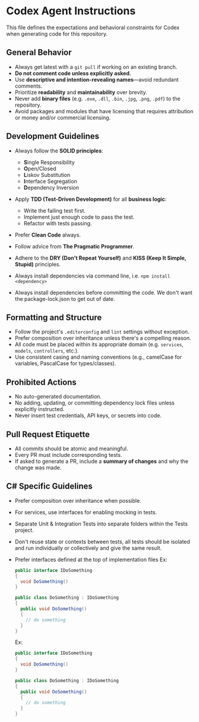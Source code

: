 # Codex Agent Instructions

This file defines the expectations and behavioral constraints for Codex when generating code for this repository.

## General Behavior

- Always get latest with a `git pull` if working on an existing branch.
- **Do not comment code unless explicitly asked.**
- Use **descriptive and intention-revealing names**—avoid redundant comments.
- Prioritize **readability** and **maintainability** over brevity.
- Never add **binary files** (e.g. `.exe`, `.dll`, `.bin`, `.jpg`, `.png`, `.pdf`) to the repository.
- Avoid packages and modules that have licensing that requires attribution or money and/or commercial licensing.

## Development Guidelines

- Always follow the **SOLID principles**:

  - **S**ingle Responsibility
  - **O**pen/Closed
  - **L**iskov Substitution
  - **I**nterface Segregation
  - **D**ependency Inversion

- Apply **TDD (Test-Driven Development)** for all **business logic**:

  - Write the failing test first.
  - Implement just enough code to pass the test.
  - Refactor with tests passing.

- Prefer **Clean Code** always.
- Follow advice from **The Pragmatic Programmer**.
- Adhere to the **DRY (Don't Repeat Yourself)** and **KISS (Keep It Simple, Stupid)** principles.
- Always install dependencies via command line, i.e. `npm install <dependency>`
- Always install dependencies before committing the code. We don't want the package-lock.json to get out of date.

## Formatting and Structure

- Follow the project's `.editorconfig` and `lint` settings without exception.
- Prefer composition over inheritance unless there's a compelling reason.
- All code must be placed within its appropriate domain (e.g. `services`, `models`, `controllers`, etc.).
- Use consistent casing and naming conventions (e.g., camelCase for variables, PascalCase for types/classes).

## Prohibited Actions

- No auto-generated documentation.
- No adding, updating, or committing dependency lock files unless explicitly instructed.
- Never insert test credentials, API keys, or secrets into code.

## Pull Request Etiquette

- All commits should be atomic and meaningful.
- Every PR must include corresponding tests.
- If asked to generate a PR, include a **summary of changes** and why the change was made.

## C# Specific Guidelines

- Prefer composition over inheritance when possible.
- For services, use interfaces for enabling mocking in tests.
- Separate Unit & Integration Tests into separate folders within the Tests project.
- Don't reuse state or contexts between tests, all tests should be isolated and run individually or collectively and give the same result.
- Prefer interfaces defined at the top of implementation files
  Ex:

  ```c#
  public interface IDoSomething
  {
    void DoSomething()
  }

  public class DoSomething : IDoSomething
  {
    public void DoSomething()
    {
      // do something
    }
  }
  ```
  Ex:

  ```c#
  public interface IDoSomething
  {
    void DoSomething()
  }

  public class DoSomething : IDoSomething
  {
    public void DoSomething()
    {
      // do something
    }
  }
  ```

